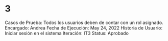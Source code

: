 # 3

Casos de Prueba: Todos los usuarios deben de contar con un rol asignado.
Encargado: Andrea
Fecha de Ejecución: May 24, 2022
Historia de Usuario: Iniciar sesión en el sistema
Iteración: IT3
Status: Aprobado